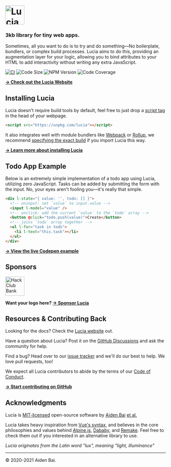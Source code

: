 # <a href="https://lucia.js.org"><img src="https://raw.githubusercontent.com/aidenybai/lucia/master/.github/img/logo.svg" height="60" alt="Lucia Logo" aria-label="Lucia Logo" /></a>

### 3kb library for tiny web apps.

Sometimes, all you want to do is to try and do something—No boilerplate, bundlers, or complex build processes. Lucia aims to do this, providing an augmentation layer for your logic, allowing you to bind attributes to your HTML to add interactivity without writing any extra JavaScript.

[![CI](https://img.shields.io/github/workflow/status/aidenybai/lucia/test-runner?color=7460E1&labelColor=1D1E32&style=flat-square&label=build)](https://img.shields.io/github/workflow/status/aidenybai/lucia)
![Code Size](https://badgen.net/badgesize/brotli/https/unpkg.com/lucia?color=7460E1&labelColor=1D1E32&style=flat-square&label=size) ![NPM Version](https://img.shields.io/npm/v/lucia?color=7460E1&labelColor=1D1E32&style=flat-square) ![Code Coverage](https://img.shields.io/coveralls/github/aidenybai/lucia?color=7460E1&labelColor=1D1E32&style=flat-square)

[**→ Check out the Lucia Website**](https://lucia.js.org)

## Installing Lucia

Lucia doesn't require build tools by default, feel free to just drop a [script tag](https://lucia.js.org/docs/fundementals/installation/#cdn) in the head of your webpage.

```html
<script src="https://unpkg.com/lucia"></script>
```

It also integrates well with module bundlers like [Webpack](https://webpack.js.org/) or [Rollup](https://rollupjs.org/), we recommend [specifying the exact build](https://lucia.js.org/docs/fundementals/installation/#npm) if you import Lucia this way.

[**→ Learn more about installing Lucia**](https://lucia.js.org/docs/fundementals/installation)

## Todo App Example

Below is an extremely simple implementation of a todo app using Lucia, utilizing zero JavaScript. Tasks can be added by submitting the form with the input. No, your eyes aren't fooling you—it's really that simple.

```html
<div l-state="{ value: '', todo: [] }">
  <!-- oninput: set `value` to input.value -->
  <input l-model="value" />
  <!-- onclick: add the current `value` to the `todo` array -->
  <button @click="todo.push(value)">Create</button>
  <!-- joins `todo` array together -->
  <ul l-for="task in todo">
    <li l-text="this.task"></li>
  </ul>
</div>
```

[**→ View the live Codepen example**](https://codepen.io/aidenybai/pen/JjRrwjN)

## Sponsors

<a href="https://hackclub.com/bank" target="_blank"><img height="60" src="https://cdn.glitch.com/747f5921-6fdc-45db-8eaa-ac12523e0e6c%2Fhackclub-bank.svg?v=1566159701206" alt="Hack Club Bank"></a>

**Want your logo here? [→ Sponsor Lucia](https://bank.hackclub.com/donations/start/lucia)**

## Resources & Contributing Back

Looking for the docs? Check the [Lucia website](https://lucia.js.org) out.

Have a question about Lucia? Post it on the [GitHub Discussions](https://github.com/aidenybai/lucia/discussions) and ask the community for help.

Find a bug? Head over to our [issue tracker](https://github.com/aidenybai/lucia/issues) and we'll do our best to help. We love pull requests, too!

We expect all Lucia contributors to abide by the terms of our [Code of Conduct](https://github.com/aidenybai/lucia/blob/master/.github/CODE_OF_CONDUCT.md).

[**→ Start contributing on GitHub**](https://github.com/aidenybai/lucia/wiki)

## Acknowledgments

Lucia is [MIT-licensed](LICENSE) open-source software by [Aiden Bai](https://github.com/aidenybai) [et al.](https://github.com/aidenybai/lucia/graphs/contributors)

Lucia takes heavy inspiration from [Vue's syntax](https://github.com/vuejs/vue), and believes in the core philosophies and values behind [Alpine.js](https://github.com/alpinejs/alpine), [Dababy](https://github.com/aidenybai/dababy), and [Remake](https://github.com/remake/remake-cli). Feel free to check them out if you interested in an alternative library to use.

_Lucia originates from the Latin word "lux", meaning "light, illuminance"_

---

© 2020-2021 Aiden Bai.
